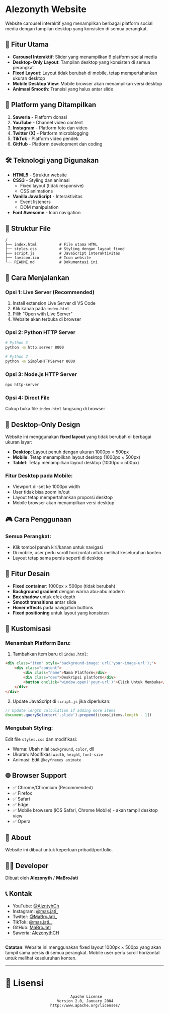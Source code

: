 # Alezonyth Website

Website carousel interaktif yang menampilkan berbagai platform social media dengan tampilan desktop yang konsisten di semua perangkat.

## 🚀 Fitur Utama

- **Carousel Interaktif**: Slider yang menampilkan 6 platform social media
- **Desktop-Only Layout**: Tampilan desktop yang konsisten di semua perangkat
- **Fixed Layout**: Layout tidak berubah di mobile, tetap mempertahankan ukuran desktop
- **Mobile Desktop View**: Mobile browser akan menampilkan versi desktop
- **Animasi Smooth**: Transisi yang halus antar slide

## 📱 Platform yang Ditampilkan

1. **Saweria** - Platform donasi
2. **YouTube** - Channel video content
3. **Instagram** - Platform foto dan video
4. **Twitter (X)** - Platform microblogging
5. **TikTok** - Platform video pendek
6. **GitHub** - Platform development dan coding

## 🛠️ Teknologi yang Digunakan

- **HTML5** - Struktur website
- **CSS3** - Styling dan animasi
  - Fixed layout (tidak responsive)
  - CSS animations
- **Vanilla JavaScript** - Interaktivitas
  - Event listeners
  - DOM manipulation
- **Font Awesome** - Icon navigation

## 📁 Struktur File

```
/
├── index.html          # File utama HTML
├── styles.css          # Styling dengan layout fixed
├── script.js           # JavaScript interaktivitas
├── favicon.ico         # Icon website
└── README.md           # Dokumentasi ini
```

## 🚀 Cara Menjalankan

### Opsi 1: Live Server (Recommended)
1. Install extension Live Server di VS Code
2. Klik kanan pada `index.html`
3. Pilih "Open with Live Server"
4. Website akan terbuka di browser

### Opsi 2: Python HTTP Server
```bash
# Python 3
python -m http.server 8000

# Python 2
python -m SimpleHTTPServer 8000
```

### Opsi 3: Node.js HTTP Server
```bash
npx http-server
```

### Opsi 4: Direct File
Cukup buka file `index.html` langsung di browser

## 📱 Desktop-Only Design

Website ini menggunakan **fixed layout** yang tidak berubah di berbagai ukuran layar:

- **Desktop**: Layout penuh dengan ukuran 1000px × 500px
- **Mobile**: Tetap menampilkan layout desktop (1000px × 500px)
- **Tablet**: Tetap menampilkan layout desktop (1000px × 500px)

### Fitur Desktop pada Mobile:
- Viewport di-set ke 1000px width
- User tidak bisa zoom in/out
- Layout tetap mempertahankan proporsi desktop
- Mobile browser akan menampilkan versi desktop

## 🎮 Cara Penggunaan

### Semua Perangkat:
- Klik tombol panah kiri/kanan untuk navigasi
- Di mobile, user perlu scroll horizontal untuk melihat keseluruhan konten
- Layout tetap sama persis seperti di desktop

## 🎨 Fitur Desain

- **Fixed container**: 1000px × 500px (tidak berubah)
- **Background gradient** dengan warna abu-abu modern
- **Box shadow** untuk efek depth
- **Smooth transitions** antar slide
- **Hover effects** pada navigation buttons
- **Fixed positioning** untuk layout yang konsisten

## 🔧 Kustomisasi

### Menambah Platform Baru:
1. Tambahkan item baru di `index.html`:
```html
<div class="item" style="background-image: url('your-image-url');">
    <div class="content">
        <div class="name">Nama Platform</div>
        <div class="des">Deskripsi platform</div>
        <button onclick="window.open('your-url')">Click Untuk Membuka</button>
    </div>
</div>
```

2. Update JavaScript di `script.js` jika diperlukan:
```javascript
// Update length calculation if adding more items
document.querySelector('.slide').prepend(items[items.length - 1])
```

### Mengubah Styling:
Edit file `styles.css` dan modifikasi:
- Warna: Ubah nilai `background`, `color`, dll
- Ukuran: Modifikasi `width`, `height`, `font-size`
- Animasi: Edit `@keyframes animate`

## 🌐 Browser Support

- ✅ Chrome/Chromium (Recommended)
- ✅ Firefox
- ✅ Safari
- ✅ Edge
- ✅ Mobile browsers (iOS Safari, Chrome Mobile) - akan tampil desktop view
- ✅ Opera

## 📝 About

Website ini dibuat untuk keperluan pribadi/portfolio.

## 👨‍💻 Developer

Dibuat oleh **Alezonyth** / **MaBroJati**

## 📞 Kontak

- YouTube: [@AlzntyhCh](https://www.youtube.com/@AlzntyhCh)
- Instagram: [@mas.jati_](https://www.instagram.com/mas.jati_)
- Twitter: [@MaBroJati_](https://x.com/MaBroJati_)
- TikTok: [@mas.jati._](https://www.tiktok.com/@mas.jati._)
- GitHub: [MaBroJati](https://github.com/MaBroJati)
- Saweria: [AlezonythCH](https://saweria.co/AlezonythCH)

---

**Catatan**: Website ini menggunakan fixed layout 1000px × 500px yang akan tampil sama persis di semua perangkat. Mobile user perlu scroll horizontal untuk melihat keseluruhan konten.

---

# 📄 Lisensi
                                 Apache License
                           Version 2.0, January 2004
                        http://www.apache.org/licenses/
